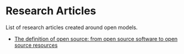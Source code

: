 # Research Articles

List of research articles created around open models.

- [The definition of open source: from open source software to open source resources](articles/open-source-definition.md)
